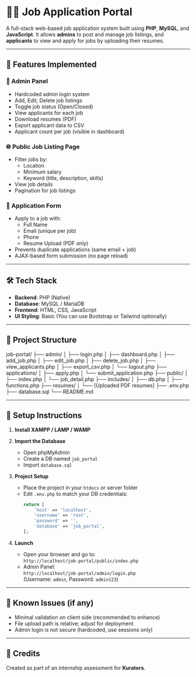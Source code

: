 # 🧑‍💼 Job Application Portal

A full-stack web-based job application system built using **PHP**, **MySQL**, and **JavaScript**. It allows **admins** to post and manage job listings, and **applicants** to view and apply for jobs by uploading their resumes.

---

## 🚀 Features Implemented

### 👤 Admin Panel
- Hardcoded admin login system
- Add, Edit, Delete job listings
- Toggle job status (Open/Closed)
- View applicants for each job
- Download resumes (PDF)
- Export applicant data to CSV
- Applicant count per job (visible in dashboard)

### 🌐 Public Job Listing Page
- Filter jobs by:
  - Location
  - Minimum salary
  - Keyword (title, description, skills)
- View job details
- Pagination for job listings

### 📝 Application Form
- Apply to a job with:
  - Full Name
  - Email (unique per job)
  - Phone
  - Resume Upload (PDF only)
- Prevents duplicate applications (same email + job)
- AJAX-based form submission (no page reload)

---

## 🛠 Tech Stack

- **Backend**: PHP (Native)
- **Database**: MySQL / MariaDB
- **Frontend**: HTML, CSS, JavaScript
- **UI Styling**: Basic (You can use Bootstrap or Tailwind optionally)

---

## 📁 Project Structure

job-portal/
├── admin/
│ ├── login.php
│ ├── dashboard.php
│ ├── add_job.php
│ ├── edit_job.php
│ ├── delete_job.php
│ ├── view_applicants.php
│ ├── export_csv.php
│ └── logout.php
├── applications/
│ ├── apply.php
│ └── submit_application.php
├── public/
│ ├── index.php
│ └── job_detail.php
├── includes/
│ ├── db.php
│ ├── functions.php
├── resumes/
│ └── [Uploaded PDF resumes]
├── .env.php
├── database.sql
└── README.md


---

## 🧪 Setup Instructions

1. **Install XAMPP / LAMP / WAMP**
2. **Import the Database**
   - Open phpMyAdmin
   - Create a DB named `job_portal`
   - Import `database.sql`

3. **Project Setup**
   - Place the project in your `htdocs` or server folder
   - Edit `.env.php` to match your DB credentials:
     ```php
     return [
         'host' => 'localhost',
         'username' => 'root',
         'password' => '',
         'database' => 'job_portal',
     ];
     ```

4. **Launch**
   - Open your browser and go to:  
     `http://localhost/job-portal/public/index.php`
   - Admin Panel:  
     `http://localhost/job-portal/admin/login.php`  
     (Username: `admin`, Password: `admin123`)

---

## 🐛 Known Issues (if any)

- Minimal validation on client side (recommended to enhance)
- File upload path is relative; adjust for deployment
- Admin login is not secure (hardcoded, use sessions only)

---

## 👏 Credits

Created as part of an internship assessment for **Kurators**.
